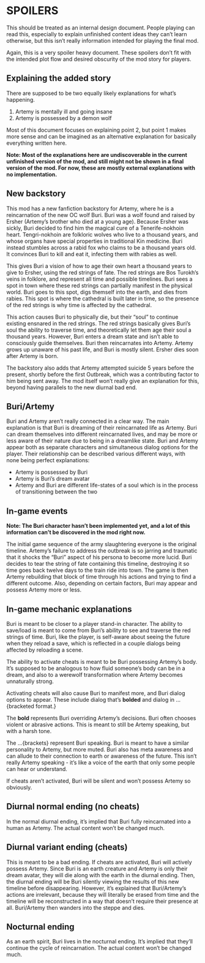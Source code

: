# SPOILERS

This should be treated as an internal design document. People playing can read this, especially to explain unfinished content ideas they can’t learn otherwise, but this isn’t really information intended for playing the final mod.

Again, this is a very spoiler heavy document. These spoilers don’t fit with the intended plot flow and desired obscurity of the mod story for players.

## Explaining the added story 

There are supposed to be two equally likely explanations for what’s happening. 
1. Artemy is mentally ill and going insane
2. Artemy is possessed by a demon wolf

Most of this document focuses on explaining point 2, but point 1 makes more sense and can be imagined as an alternative explanation for basically everything written here.

**Note: Most of the explanations here are undiscoverable in the current unfinished version of the mod, and still might not be shown in a final version of the mod. For now, these are mostly external explanations with no implementation.**
## New backstory

This mod has a new fanfiction backstory for Artemy, where he is a reincarnation of the new OC wolf Buri.
Buri was a wolf found and raised by Ersher (Artemy’s brother who died at a young age). Because Ersher was sickly, Buri decided to find him the magical cure of a Tenerife-nokhoin heart. Tengri-nokhoin are folkloric wolves who live to a thousand years, and whose organs have special properties in traditional Kin medicine. Buri instead stumbles across a rabid fox who claims to be a thousand years old. It convinces Buri to kill and eat it, infecting them with rabies as well. 

This gives Buri a vision of how to age their own heart a thousand years to give to Ersher, using the red strings of fate. The red strings are Bos Turokh’s veins in folklore, and represent all time and possible timelines. Buri sees a spot in town where these red strings can partially manifest in the physical world. Buri goes to this spot, digs themself into the earth, and dies from rabies. This spot is where the cathedral is built later in time, so the presence of the red strings is why time is affected by the cathedral. 

This action causes Buri to physically die, but their “soul” to continue existing ensnared in the red strings. The red strings basically gives Buri’s soul the ability to traverse time, and theoretically let them age their soul a thousand years. However, Buri enters a dream state and isn’t able to consciously guide themselves. Buri then reincarnates into Artemy.  Artemy grows up unaware of his past life, and Buri is mostly silent. Ersher dies soon after Artemy is born.

The backstory also adds that Artemy attempted suicide 5 years before the present, shortly before the first Outbreak, which was a contributing factor to him being sent away. The mod itself won’t really give an explanation for this, beyond having parallels to the new diurnal bad end.
## Buri/Artemy

Buri and Artemy aren’t really connected in a clear way. The main explanation is that Buri is dreaming of their reincarnated life as Artemy. Buri can dream themselves into different reincarnated lives, and may be more or less aware of their nature due to being in a dreamlike state. Buri and Artemy appear both as separate characters and simultaneous dialog options for the player. Their relationship can be described various different ways, with none being perfect explanations:
- Artemy is possessed by Buri
- Artemy is Buri’s dream avatar
- Artemy and Buri are different life-states of a soul which is in the process of transitioning between the two

## In-game events

**Note: The Buri character hasn’t been implemented yet, and a lot of this information can’t be discovered in the mod right now.**

The initial game sequence of the army slaughtering everyone is the original timeline. Artemy’s failure to address the outbreak is so jarring and traumatic that it shocks the “Buri” aspect of his persona to become more lucid. Buri decides to tear the string of fate containing this timeline, destroying it so time goes back twelve days to the train ride into town. The game is then Artemy rebuilding that block of time through his actions and trying to find a different outcome. Also, depending on certain factors, Buri may appear and possess Artemy more or less.
## In-game mechanic explanations

Buri is meant to be closer to a player stand-in character. The ability to save/load is meant to come from Buri’s ability to see and traverse the red strings of time. Buri, like the player, is self-aware about seeing the future when they reload a save, which is reflected in a couple dialogs being affected by reloading a scene.

The ability to activate cheats is meant to be Buri possessing Artemy’s body. It’s supposed to be analogous to how fluid someone’s body can be in a dream, and also to a werewolf transformation where Artemy becomes unnaturally strong.

Activating cheats will also cause Buri to manifest more, and Buri dialog options to appear. These include dialog that’s **bolded** and dialog in …{bracketed format.}

The **bold** represents Buri overriding Artemy’s decisions. Buri often chooses violent or abrasive actions. This is meant to still be Artemy speaking, but with a harsh tone.

The …{brackets} represent Buri speaking. Buri is meant to have a similar personality to Artemy, but more muted. Buri also has meta awareness and can allude to their connection to earth or awareness of the future. This isn’t really Artemy speaking - it’s like a voice of the earth that only some people can hear or understand.

If cheats aren’t activated, Buri will be silent and won’t  possess Artemy so obviously. 

## Diurnal normal ending (no cheats)

In the normal diurnal ending, it’s implied that Buri fully reincarnated into a human as Artemy. The actual content won’t be changed much.

## Diurnal variant ending (cheats)

This is meant to be a bad ending. If cheats are activated, Buri will actively possess Artemy. Since Buri is an earth creature and Artemy is only their dream avatar, they will die along with the earth in the diurnal ending. Then, the diurnal ending will be Buri silently viewing the results of this new timeline before disappearing. However, it’s explained that Buri/Artemy’s actions are irrelevant, because they will literally be erased from time and the timeline will be reconstructed in a way that doesn’t require their presence at all. Buri/Artemy then wanders into the steppe and dies.

## Nocturnal ending

As an earth spirit, Buri lives in the nocturnal ending. It’s implied that they’ll continue the cycle of reincarnation. The actual content won’t be changed much.

